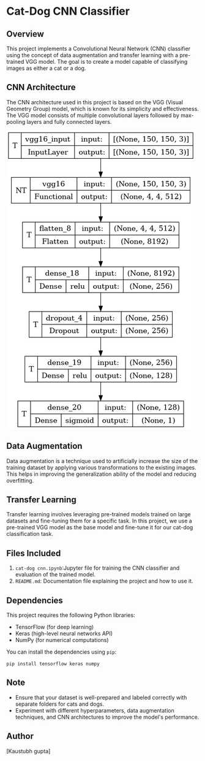 
# Cat-Dog CNN Classifier

## Overview

This project implements a Convolutional Neural Network (CNN) classifier using the concept of data augmentation and transfer learning with a pre-trained VGG model. The goal is to create a model capable of classifying images as either a cat or a dog.

## CNN Architecture

The CNN architecture used in this project is based on the VGG (Visual Geometry Group) model, which is known for its simplicity and effectiveness. The VGG model consists of multiple convolutional layers followed by max-pooling layers and fully connected layers.

![CNN Architecture](model.png)

## Data Augmentation

Data augmentation is a technique used to artificially increase the size of the training dataset by applying various transformations to the existing images. This helps in improving the generalization ability of the model and reducing overfitting.

## Transfer Learning

Transfer learning involves leveraging pre-trained models trained on large datasets and fine-tuning them for a specific task. In this project, we use a pre-trained VGG model as the base model and fine-tune it for our cat-dog classification task.


## Files Included

1. `cat-dog cnn.ipynb`:Jupyter file for training the CNN classifier and evaluation of the trained model.
2. `README.md`: Documentation file explaining the project and how to use it.

## Dependencies

This project requires the following Python libraries:

- TensorFlow (for deep learning)
- Keras (high-level neural networks API)
- NumPy (for numerical computations)

You can install the dependencies using `pip`:

```
pip install tensorflow keras numpy
```

## Note

- Ensure that your dataset is well-prepared and labeled correctly with separate folders for cats and dogs.
- Experiment with different hyperparameters, data augmentation techniques, and CNN architectures to improve the model's performance.

## Author

[Kaustubh gupta]



